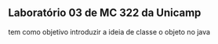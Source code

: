 ## Laboratório 03 de MC 322 da Unicamp
tem como objetivo introduzir a ideia de classe o objeto no java
